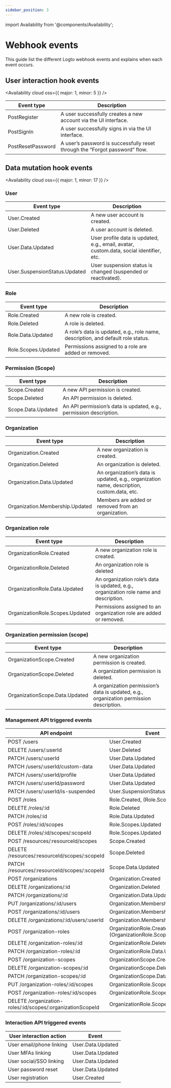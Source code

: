 ```yaml
---
sidebar_position: 3
---
```


import Availability from '@components/Availability';

<head>
  <link rel="canonical" href="https://docs.logto.io/developers/webhooks/webhooks-events/" />
</head>

# Webhook events

This guide list the different Logto webhook events and explains when each event occurs.

## User interaction hook events

<Availability cloud oss={{ major: 1, minor: 5 }} />

| Event type        | Description                                                                 |
| ----------------- | --------------------------------------------------------------------------- |
| PostRegister      | A user successfully creates a new account via the UI interface.             |
| PostSignIn        | A user successfully signs in via the UI interface.                          |
| PostResetPassword | A user’s password is successfully reset through the “Forgot password” flow. |

## Data mutation hook events

<Availability cloud oss={{ major: 1, minor: 17 }} />

### User

| Event type                    | Description                                                                             |
| ----------------------------- | --------------------------------------------------------------------------------------- |
| User.Created                  | A new user account is created.                                                          |
| User.Deleted                  | A user account is deleted.                                                              |
| User.Data.Updated             | User profile data is updated, e.g., email, avatar, custom.data, social identifier, etc. |
| User.SuspensionStatus.Updated | User suspension status is changed (suspended or reactivated).                           |

### Role

| Event type          | Description                                                                      |
| ------------------- | -------------------------------------------------------------------------------- |
| Role.Created        | A new role is created.                                                           |
| Role.Deleted        | A role is deleted.                                                               |
| Role.Data.Updated   | A role’s data is updated, e.g., role name, description, and default role status. |
| Role.Scopes.Updated | Permissions assigned to a role are added or removed.                             |

### Permission (Scope)

| Event type         | Description                                                        |
| ------------------ | ------------------------------------------------------------------ |
| Scope.Created      | A new API permission is created.                                   |
| Scope.Deleted      | An API permission is deleted.                                      |
| Scope.Data.Updated | An API permission’s data is updated, e.g., permission description. |

### Organization

| Event type                      | Description                                                                                |
| ------------------------------- | ------------------------------------------------------------------------------------------ |
| Organization.Created            | A new organization is created.                                                             |
| Organization.Deleted            | An organization is deleted.                                                                |
| Organization.Data.Updated       | An organization’s data is updated, e.g., organization name, description, custom.data, etc. |
| Organization.Membership.Updated | Members are added or removed from an organization.                                         |

### Organization role

| Event type                      | Description                                                                           |
| ------------------------------- | ------------------------------------------------------------------------------------- |
| OrganizationRole.Created        | A new organization role is created.                                                   |
| OrganizationRole.Deleted        | An organization role is deleted                                                       |
| OrganizationRole.Data.Updated   | An organization role’s data is updated, e.g., organization role name and description. |
| OrganizationRole.Scopes.Updated | Permissions assigned to an organization role are added or removed.                    |

### Organization permission (scope)

| Event type                     | Description                                                                             |
| ------------------------------ | --------------------------------------------------------------------------------------- |
| OrganizationScope.Created      | A new organization permission is created.                                               |
| OrganizationScope.Deleted      | A organization permission is deleted.                                                   |
| OrganizationScope.Data.Updated | A organization permission’s data is updated, e.g., organization permission description. |

### Management API triggered events

| API endpoint                                               | Event                                                       |
| ---------------------------------------------------------- | ----------------------------------------------------------- |
| POST /users                                                | User.Created                                                |
| DELETE /users/:userId                                      | User.Deleted                                                |
| PATCH /users/:userId                                       | User.Data.Updated                                           |
| PATCH /users/:userId/custom-data                           | User.Data.Updated                                           |
| PATCH /users/:userId/profile                               | User.Data.Updated                                           |
| PATCH /users/:userId/password                              | User.Data.Updated                                           |
| PATCH /users/:userId/is-suspended                          | User.SuspensionStatus.Updated                               |
| POST /roles                                                | Role.Created, (Role.Scopes.Update)                          |
| DELETE /roles/:id                                          | Role.Deleted                                                |
| PATCH /roles/:id                                           | Role.Data.Updated                                           |
| POST /roles/:id/scopes                                     | Role.Scopes.Updated                                         |
| DELETE /roles/:id/scopes/:scopeId                          | Role.Scopes.Updated                                         |
| POST /resources/:resourceId/scopes                         | Scope.Created                                               |
| DELETE /resources/:resourceId/scopes/:scopeId              | Scope.Deleted                                               |
| PATCH /resources/:resourceId/scopes/:scopeId               | Scope.Data.Updated                                          |
| POST /organizations                                        | Organization.Created                                        |
| DELETE /organizations/:id                                  | Organization.Deleted                                        |
| PATCH /organizations/:id                                   | Organization.Data.Updated                                   |
| PUT /organizations/:id/users                               | Organization.Membership.Updated                             |
| POST /organizations/:id/users                              | Organization.Membership.Updated                             |
| DELETE /organizations/:id/users/:userId                    | Organization.Membership.Updated                             |
| POST /organization-roles                                   | OrganizationRole.Created, (OrganizationRole.Scopes.Updated) |
| DELETE /organization-roles/:id                             | OrganizationRole.Deleted                                    |
| PATCH /organization-roles/:id                              | OrganizationRole.Data.Updated                               |
| POST /organization-scopes                                  | OrganizationScope.Created                                   |
| DELETE /organization-scopes/:id                            | OrganizationScope.Deleted                                   |
| PATCH /organization-scopes/:id                             | OrganizationScope.Data.Updated                              |
| PUT /organization-roles/:id/scopes                         | OrganizationRole.Scopes.Updated                             |
| POST /organization-roles/:id/scopes                        | OrganizationRole.Scopes.Updated                             |
| DELETE /organization-roles/:id/scopes/:organizationScopeId | OrganizationRole.Scopes.Updated                             |

### Interaction API triggered events

| User interaction action  | Event             |
| ------------------------ | ----------------- |
| User email/phone linking | User.Data.Updated |
| User MFAs linking        | User.Data.Updated |
| User social/SSO linking  | User.Data.Updated |
| User password reset      | User.Data.Updated |
| User registration        | User.Created      |
